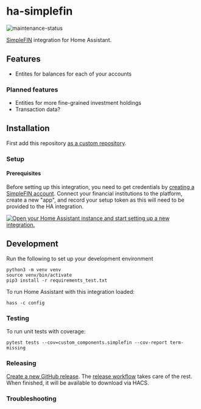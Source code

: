 # ha-simplefin
![maintenance-status](https://img.shields.io/badge/maintenance-active-brightgreen)

[SimpleFIN](https://www.simplefin.org/) integration for Home Assistant.

## Features
- Entites for balances for each of your accounts

### Planned features
- Entities for more fine-grained investment holdings
- Transaction data?

## Installation
First add this repository [as a custom repository](https://hacs.xyz/docs/faq/custom_repositories/).

### Setup
#### Prerequisites
Before setting up this integration, you need to get credentials by
[creating a SimpleFIN account](https://beta-bridge.simplefin.org/). Connect your financial institutions to the platform,
create a new "app", and record your setup token as this will need to be provided to the HA integration.

[![Open your Home Assistant instance and start setting up a new integration.](https://my.home-assistant.io/badges/config_flow_start.svg)](https://my.home-assistant.io/redirect/config_flow_start/?domain=simplefin)


## Development
Run the following to set up your development environment
```shell
python3 -m venv venv
source venv/bin/activate
pip3 install -r requirements_test.txt
```
To run Home Assistant with this integration loaded:
```shell
hass -c config
```
### Testing
To run unit tests with coverage:
```shell
pytest tests --cov=custom_components.simplefin --cov-report term-missing
```

### Releasing
[Create a new GitHub release](https://github.com/ScottG489/ha-simplefin/releases/new). The [release workflow](https://github.com/ScottG489/ha-simplefin/blob/master/.github/workflows/release.yaml) takes care of the rest.
When finished, it will be available to download via HACS.

### Troubleshooting
